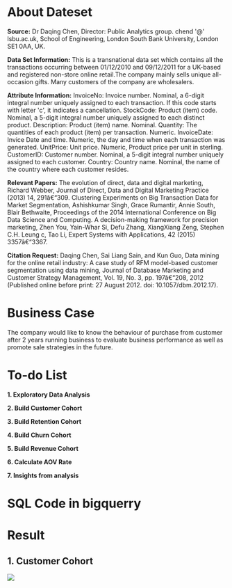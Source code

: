 # About Dateset

**Source:**
Dr Daqing Chen, Director: Public Analytics group. chend '@' lsbu.ac.uk, School of Engineering, London South Bank University, London SE1 0AA, UK.

**Data Set Information:**
This is a transnational data set which contains all the transactions occurring between 01/12/2010 and 09/12/2011 for a UK-based and registered non-store online retail.The company mainly sells unique all-occasion gifts. Many customers of the company are wholesalers.

**Attribute Information:**
InvoiceNo: Invoice number. Nominal, a 6-digit integral number uniquely assigned to each transaction. If this code starts with letter 'c', it indicates a cancellation.
StockCode: Product (item) code. Nominal, a 5-digit integral number uniquely assigned to each distinct product.
Description: Product (item) name. Nominal.
Quantity: The quantities of each product (item) per transaction. Numeric.
InvoiceDate: Invice Date and time. Numeric, the day and time when each transaction was generated.
UnitPrice: Unit price. Numeric, Product price per unit in sterling.
CustomerID: Customer number. Nominal, a 5-digit integral number uniquely assigned to each customer.
Country: Country name. Nominal, the name of the country where each customer resides.

**Relevant Papers:**
The evolution of direct, data and digital marketing, Richard Webber, Journal of Direct, Data and Digital Marketing Practice (2013) 14, 291â€“309.
Clustering Experiments on Big Transaction Data for Market Segmentation,
Ashishkumar Singh, Grace Rumantir, Annie South, Blair Bethwaite, Proceedings of the 2014 International Conference on Big Data Science and Computing.
A decision-making framework for precision marketing, Zhen You, Yain-Whar Si, Defu Zhang, XiangXiang Zeng, Stephen C.H. Leung c, Tao Li, Expert Systems with Applications, 42 (2015) 3357â€“3367.

**Citation Request:**
Daqing Chen, Sai Liang Sain, and Kun Guo, Data mining for the online retail industry: A case study of RFM model-based customer segmentation using data mining, Journal of Database Marketing and Customer Strategy Management, Vol. 19, No. 3, pp. 197â€“208, 2012 (Published online before print: 27 August 2012. doi: 10.1057/dbm.2012.17).

# Business Case
The company would like to know the behaviour of purchase from customer after 2 years running business to evaluate business performance as well as promote sale strategies in the future.

# To-do List
**1. Exploratory Data Analysis**

**2. Build Customer Cohort**

**3. Build Retention Cohort**

**4. Build Churn Cohort**

**5. Build Revenue Cohort**

**6. Calculate AOV Rate**

**7. Insights from analysis**
# SQL Code in bigquerry

# Result
## 1. Customer Cohort
![]([url_of_your_image](https://github.com/AnhDuyVu/Business-Case-Analysis/blob/main/Cohort%20Analysis%20for%20Online%20Retail%20Company/1.%20customer_cohort_picture.png)https://github.com/AnhDuyVu/Business-Case-Analysis/blob/main/Cohort%20Analysis%20for%20Online%20Retail%20Company/1.%20customer_cohort_picture.png)
